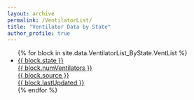 ```yaml
---
layout: archive
permalink: /VentilatorList/
title: "Ventilator Data by State"
author_profile: true
---
```

<ul>
  {% for block in site.data.VentilatorList_ByState.VentList %}
    <a href=”{{ block.url | prepend: site.baseurl }}”>
      <li>
        <div class=”state">
          {{ block.state }}
        </div>
        <div class=”numVentilators">
          {{ block.numVentilators }}
        </div>
        <div class=”source">
          {{ block.source }}
        </div>
        <div class=”lastUpdated">
          {{ block.lastUpdated }}
        </div>
      </li>
    </a>
  {% endfor %}
</ul>
